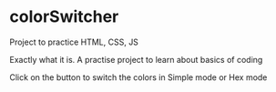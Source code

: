 # colorSwitcher
Project to practice HTML, CSS, JS

Exactly what it is.
A practise project to learn about basics of coding

Click on the button to switch the colors in Simple mode or Hex mode
